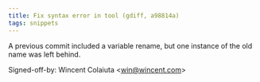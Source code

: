 ```yaml
---
title: Fix syntax error in tool (gdiff, a98814a)
tags: snippets
---
```


A previous commit included a variable rename, but one instance of the old name was left behind.

Signed-off-by: Wincent Colaiuta &lt;win@wincent.com&gt;
